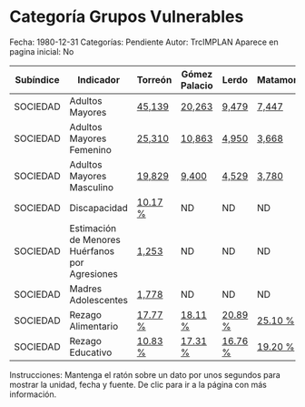 Categoría Grupos Vulnerables
=====

Fecha: 1980-12-31
Categorías: Pendiente
Autor: TrcIMPLAN
Aparece en pagina inicial: No

<table class="table table-bordered matriz">
<thead>
  <tr>
    <th>Subíndice</th>
    <th>Indicador</th>
    <th>Torreón</th>
    <th>Gómez Palacio</th>
    <th>Lerdo</th>
    <th>Matamoros</th>
    <th>La Laguna</th>
  </tr>
</thead>
<tbody>
  <tr>
    <td class="subindice color4">SOCIEDAD</td>
    <td class="indicador color4">Adultos Mayores</td>
    <td class="derecha color4"><a class="vinculo" href="../indicadores-torreon/sociedad-adultos-mayores.html" data-toggle="tooltip" title="Cantidad, 2014-06-30, CONAPO">45,139</a></td>
    <td class="derecha color4"><a class="vinculo" href="../indicadores-gomez-palacio/sociedad-adultos-mayores.html" data-toggle="tooltip" title="Cantidad, 2014-06-30, CONAPO">20,263</a></td>
    <td class="derecha color4"><a class="vinculo" href="../indicadores-lerdo/sociedad-adultos-mayores.html" data-toggle="tooltip" title="Cantidad, 2014-06-30, CONAPO">9,479</a></td>
    <td class="derecha color4"><a class="vinculo" href="../indicadores-matamoros/sociedad-adultos-mayores.html" data-toggle="tooltip" title="Cantidad, 2014-06-30, CONAPO">7,447</a></td>
    <td class="derecha color4"><a class="vinculo" href="../indicadores-la-laguna/sociedad-adultos-mayores.html" data-toggle="tooltip" title="Cantidad, 2014-06-30, CONAPO">82,328</a></td>
  </tr>
  <tr>
    <td class="subindice color4">SOCIEDAD</td>
    <td class="indicador color4">Adultos Mayores Femenino</td>
    <td class="derecha color4"><a class="vinculo" href="../indicadores-torreon/sociedad-adultos-mayores-femenino.html" data-toggle="tooltip" title="Cantidad, 2014-06-30, CONAPO">25,310</a></td>
    <td class="derecha color4"><a class="vinculo" href="../indicadores-gomez-palacio/sociedad-adultos-mayores-femenino.html" data-toggle="tooltip" title="Cantidad, 2014-06-30, CONAPO">10,863</a></td>
    <td class="derecha color4"><a class="vinculo" href="../indicadores-lerdo/sociedad-adultos-mayores-femenino.html" data-toggle="tooltip" title="Cantidad, 2014-06-30, CONAPO">4,950</a></td>
    <td class="derecha color4"><a class="vinculo" href="../indicadores-matamoros/sociedad-adultos-mayores-femenino.html" data-toggle="tooltip" title="Cantidad, 2014-06-30, CONAPO">3,668</a></td>
    <td class="derecha color4"><a class="vinculo" href="../indicadores-la-laguna/sociedad-adultos-mayores-femenino.html" data-toggle="tooltip" title="Cantidad, 2014-06-30, CONAPO">44,790</a></td>
  </tr>
  <tr>
    <td class="subindice color4">SOCIEDAD</td>
    <td class="indicador color4">Adultos Mayores Masculino</td>
    <td class="derecha color4"><a class="vinculo" href="../indicadores-torreon/sociedad-adultos-mayores-masculino.html" data-toggle="tooltip" title="Cantidad, 2014-06-30, CONAPO">19,829</a></td>
    <td class="derecha color4"><a class="vinculo" href="../indicadores-gomez-palacio/sociedad-adultos-mayores-masculino.html" data-toggle="tooltip" title="Cantidad, 2014-06-30, CONAPO">9,400</a></td>
    <td class="derecha color4"><a class="vinculo" href="../indicadores-lerdo/sociedad-adultos-mayores-masculino.html" data-toggle="tooltip" title="Cantidad, 2014-06-30, CONAPO">4,529</a></td>
    <td class="derecha color4"><a class="vinculo" href="../indicadores-matamoros/sociedad-adultos-mayores-masculino.html" data-toggle="tooltip" title="Cantidad, 2014-06-30, CONAPO">3,780</a></td>
    <td class="derecha color4"><a class="vinculo" href="../indicadores-la-laguna/sociedad-adultos-mayores-masculino.html" data-toggle="tooltip" title="Cantidad, 2014-06-30, CONAPO">37,538</a></td>
  </tr>
  <tr>
    <td class="subindice color4">SOCIEDAD</td>
    <td class="indicador color4">Discapacidad</td>
    <td class="derecha color4"><a class="vinculo" href="../indicadores-torreon/sociedad-discapacidad.html" data-toggle="tooltip" title="Porcentaje, 2010-12-31, INEGI. Censos de Población y Vivienda">10.17 %</a></td>
    <td class="nd">ND</td>
    <td class="nd">ND</td>
    <td class="nd">ND</td>
    <td class="nd">ND</td>
  </tr>
  <tr>
    <td class="subindice color4">SOCIEDAD</td>
    <td class="indicador color4">Estimación de Menores Huérfanos por Agresiones</td>
    <td class="derecha color4"><a class="vinculo" href="../indicadores-torreon/sociedad-estimacion-de-menores-huerfanos-por-agresiones.html" data-toggle="tooltip" title="Cantidad, 2012-12-31, IMPLAN">1,253</a></td>
    <td class="nd">ND</td>
    <td class="nd">ND</td>
    <td class="nd">ND</td>
    <td class="nd">ND</td>
  </tr>
  <tr>
    <td class="subindice color4">SOCIEDAD</td>
    <td class="indicador color4">Madres Adolescentes</td>
    <td class="derecha color4"><a class="vinculo" href="../indicadores-torreon/sociedad-madres-adolescentes.html" data-toggle="tooltip" title="Cantidad, 2013-12-31, SINAIS (SSA)">1,778</a></td>
    <td class="nd">ND</td>
    <td class="nd">ND</td>
    <td class="nd">ND</td>
    <td class="nd">ND</td>
  </tr>
  <tr>
    <td class="subindice color4">SOCIEDAD</td>
    <td class="indicador color4">Rezago Alimentario</td>
    <td class="derecha color4"><a class="vinculo" href="../indicadores-torreon/sociedad-rezago-alimentario.html" data-toggle="tooltip" title="Porcentaje, 2010-12-31, CONEVAL">17.77 %</a></td>
    <td class="derecha color4"><a class="vinculo" href="../indicadores-gomez-palacio/sociedad-rezago-alimentario.html" data-toggle="tooltip" title="Porcentaje, 2010-12-31, CONEVAL">18.11 %</a></td>
    <td class="derecha color4"><a class="vinculo" href="../indicadores-lerdo/sociedad-rezago-alimentario.html" data-toggle="tooltip" title="Porcentaje, 2010-12-31, CONEVAL">20.89 %</a></td>
    <td class="derecha color4"><a class="vinculo" href="../indicadores-matamoros/sociedad-rezago-alimentario.html" data-toggle="tooltip" title="Porcentaje, 2010-12-31, CONEVAL">25.10 %</a></td>
    <td class="nd">ND</td>
  </tr>
  <tr>
    <td class="subindice color4">SOCIEDAD</td>
    <td class="indicador color4">Rezago Educativo</td>
    <td class="derecha color4"><a class="vinculo" href="../indicadores-torreon/sociedad-rezago-educativo.html" data-toggle="tooltip" title="Porcentaje, 2010-12-31, CONEVAL">10.83 %</a></td>
    <td class="derecha color4"><a class="vinculo" href="../indicadores-gomez-palacio/sociedad-rezago-educativo.html" data-toggle="tooltip" title="Porcentaje, 2010-12-31, CONEVAL">17.31 %</a></td>
    <td class="derecha color4"><a class="vinculo" href="../indicadores-lerdo/sociedad-rezago-educativo.html" data-toggle="tooltip" title="Porcentaje, 2010-12-31, CONEVAL">16.76 %</a></td>
    <td class="derecha color4"><a class="vinculo" href="../indicadores-matamoros/sociedad-rezago-educativo.html" data-toggle="tooltip" title="Porcentaje, 2010-12-31, CONEVAL">19.20 %</a></td>
    <td class="nd">ND</td>
  </tr>
</tbody>
</table>
<p class="instrucciones">Instrucciones: Mantenga el ratón sobre un dato por unos segundos para mostrar la unidad, fecha y fuente. De clic para ir a la página con más información.</p>